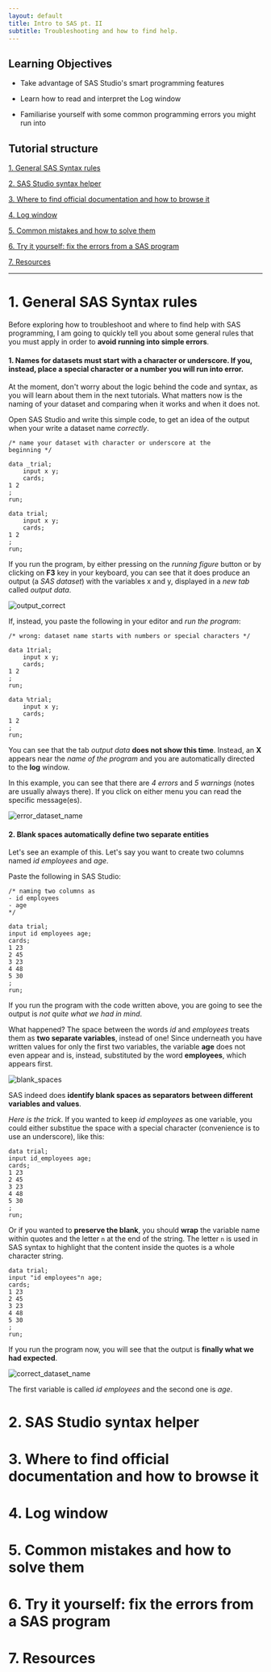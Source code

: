 ```yaml
--- 
layout: default
title: Intro to SAS pt. II
subtitle: Troubleshooting and how to find help.
--- 
```


## Learning Objectives

* Take advantage of SAS Studio's smart programming features

* Learn how to read and interpret the Log window 

* Familiarise yourself with some common programming errors you might run into

## Tutorial structure

<a href="#sect1">1. General SAS Syntax rules</a>

<a href="#sect2">2. SAS Studio syntax helper</a>

<a href="#sect3">3. Where to find official documentation and how to browse it</a>

<a href="#sect4">4. Log window</a>

<a href="#sect5">5. Common mistakes and how to solve them</a>

<a href="#sect6">6. Try it yourself: fix the errors from a SAS program</a>

<a href="#sect7">7. Resources</a>

-----------------------------------------------

<a name="sect1"></a>

# 1. General SAS Syntax rules 

Before exploring how to troubleshoot and where to find help with SAS programming, I am going to quickly tell you about some general rules that you must apply in order to **avoid running into simple errors**. 

#### 1. Names for datasets **must** start with a **character** or **underscore**. If you, instead, place a **special character or a number** you will run into error. 

At the moment, don't worry about the logic behind the code and syntax, as you will learn about them in the next tutorials. What matters now is the naming of your dataset and comparing when it works and when it does not. 

Open SAS Studio and write this simple code, to get an idea of the output when your write a dataset name *correctly*.  

```
/* name your dataset with character or underscore at the
beginning */

data _trial;
	input x y;
	cards;
1 2 
;
run;

data trial;
	input x y;
	cards;
1 2
;
run;
```

If you run the program, by either pressing on the *running figure* button or by clicking on **F3** key in your keyboard, you can see that it does produce an output (a *SAS dataset*) with the variables x and y, displayed in a *new tab* called *output data*. 

![output_correct](https://user-images.githubusercontent.com/80749213/112655495-baf3cd80-8e50-11eb-96d9-2222615f1e3c.png)

If, instead, you paste the following in your editor and *run the program*:

```
/* wrong: dataset name starts with numbers or special characters */ 

data 1trial;
	input x y;
	cards;
1 2
;
run;

data %trial;
	input x y;
	cards;
1 2 
;
run;
```

You can see that the tab *output data* **does not show this time**. Instead, an **X** appears near the *name of the program* and you are automatically directed to the **log** window.

In this example, you can see that there are *4 errors* and *5 warnings* (notes are usually always there). If you click on either menu you can read the specific message(es).

![error_dataset_name](https://user-images.githubusercontent.com/80749213/112657426-b4feec00-8e52-11eb-9541-d670ea01c690.png)
 
#### 2. Blank spaces automatically define two separate entities

Let's see an example of this. Let's say you want to create two columns named *id employees* and *age*. 

Paste the following in SAS Studio: 

```
/* naming two columns as
- id employees 
- age
*/ 

data trial; 
input id employees age; 
cards; 
1 23
2 45
3 23
4 48
5 30
; 
run; 
```

If you run the program with the code written above, you are going to see the output is *not quite what we had in mind*. 

What happened? The space between the words *id* and *employees* treats them as **two separate variables**, instead of one! Since underneath you have written values for only the first two variables, the variable **age** does not even appear and is, instead, substituted by the word **employees**, which appears first.

![blank_spaces](https://user-images.githubusercontent.com/80749213/112658624-de6c4780-8e53-11eb-9330-88ffede130f1.png)

SAS indeed does **identify blank spaces as separators between different variables and values**. 

*Here is the trick*. If you wanted to keep *id employees* as one variable, you could either substitue the space with a special character (convenience is to use an underscore), like this: 

```
data trial; 
input id_employees age; 
cards; 
1 23
2 45
3 23
4 48
5 30
; 
run; 
```

Or if you wanted to **preserve the blank**, you should **wrap** the variable name within quotes and the letter `n` at the end of the string. The letter `n` is used in SAS syntax to highlight that the content inside the quotes is a whole character string. 
```
data trial; 
input "id employees"n age; 
cards; 
1 23
2 45
3 23
4 48
5 30
; 
run; 
```

If you run the program now, you will see that the output is **finally what we had expected**. 

![correct_dataset_name](https://user-images.githubusercontent.com/80749213/112659619-d82a9b00-8e54-11eb-9440-491664d23e07.png)


The first variable is called *id employees* and the second one is *age*. 

<a name="sect2"></a>

# 2. SAS Studio syntax helper


<a name="sect3"></a>

# 3. Where to find official documentation and how to browse it


<a name="sect4"></a>

# 4. Log window


<a name="sect5"></a>

# 5. Common mistakes and how to solve them 


<a name="sect6"></a>

# 6. Try it yourself: fix the errors from a SAS program


<a name="sect7"></a>

# 7. Resources